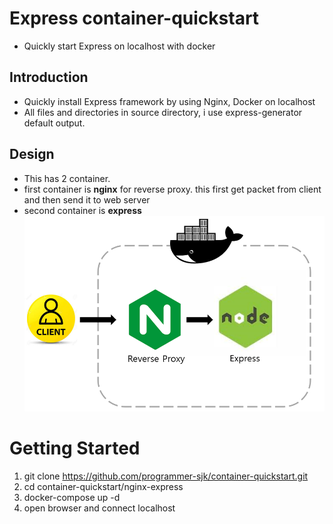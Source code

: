 # Express container-quickstart
* Quickly start Express on localhost with docker

## Introduction
* Quickly install Express framework by using Nginx, Docker on localhost
* All files and directories in source directory, i use express-generator default output. 

## Design
* This has 2 container.
* first container is <b>nginx</b> for reverse proxy. this first get packet from client and then send it to web server
* second container is <b>express</b>
![design](../images/express_design.PNG)

# Getting Started
1. git clone https://github.com/programmer-sjk/container-quickstart.git
2. cd container-quickstart/nginx-express
3. docker-compose up -d
4. open browser and connect localhost
